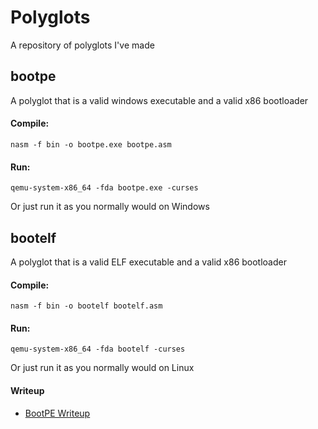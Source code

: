 # Polyglots

A repository of polyglots I've made

## bootpe

A polyglot that is a valid windows executable and a valid x86 bootloader

#### Compile:

```
nasm -f bin -o bootpe.exe bootpe.asm
```

#### Run:

```
qemu-system-x86_64 -fda bootpe.exe -curses
```

Or just run it as you normally would on Windows

## bootelf

A polyglot that is a valid ELF executable and a valid x86 bootloader

#### Compile:

```
nasm -f bin -o bootelf bootelf.asm
```

#### Run:

```
qemu-system-x86_64 -fda bootelf -curses
```

Or just run it as you normally would on Linux

#### Writeup

* [BootPE Writeup](./bootpe/writeup.md)
